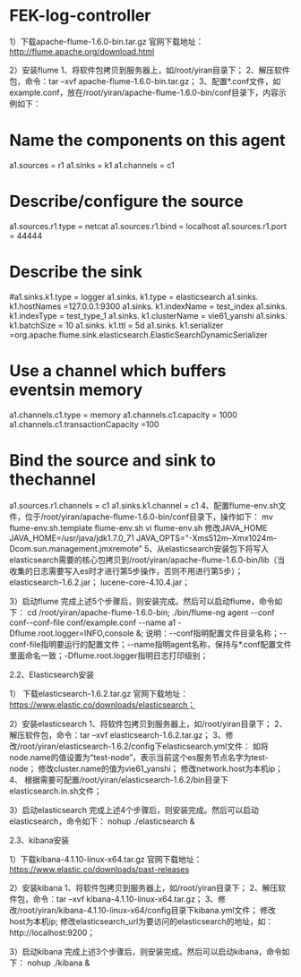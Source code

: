 # FEK-log-controller

1）下载apache-flume-1.6.0-bin.tar.gz
官网下载地址：http://flume.apache.org/download.html

2）安装flume
1、将软件包拷贝到服务器上，如/root/yiran目录下；
2、解压软件包，命令：tar –xvf apache-flume-1.6.0-bin.tar.gz；
3、配置*.conf文件，如example.conf，放在/root/yiran/apache-flume-1.6.0-bin/conf目录下，内容示例如下：
# Name the components on this agent
a1.sources = r1
a1.sinks = k1
a1.channels = c1
 
# Describe/configure the source
a1.sources.r1.type = netcat
a1.sources.r1.bind = localhost
a1.sources.r1.port = 44444
 
# Describe the sink
#a1.sinks.k1.type = logger
a1.sinks. k1.type = elasticsearch
a1.sinks. k1.hostNames =127.0.0.1:9300
a1.sinks. k1.indexName = test_index
a1.sinks. k1.indexType = test_type_1
a1.sinks. k1.clusterName = vie61_yanshi
a1.sinks. k1.batchSize = 10
a1.sinks. k1.ttl = 5d
a1.sinks. k1.serializer =org.apache.flume.sink.elasticsearch.ElasticSearchDynamicSerializer
 
# Use a channel which buffers eventsin memory
a1.channels.c1.type = memory
a1.channels.c1.capacity = 1000
a1.channels.c1.transactionCapacity =100
 
# Bind the source and sink to thechannel
a1.sources.r1.channels = c1
a1.sinks.k1.channel = c1
4、配置flume-env.sh文件，位于/root/yiran/apache-flume-1.6.0-bin/conf目录下，操作如下：
mv flume-env.sh.template flume-env.sh
vi flume-env.sh
修改JAVA_HOME
JAVA_HOME=/usr/java/jdk1.7.0_71
JAVA_OPTS="-Xms512m–Xmx1024m-Dcom.sun.management.jmxremote"
5、从elasticsearch安装包下将写入elasticsearch需要的核心包拷贝到/root/yiran/apache-flume-1.6.0-bin/lib（当收集的日志需要写入es时才进行第5步操作，否则不用进行第5步）；
elasticsearch-1.6.2.jar；
lucene-core-4.10.4.jar；
 
3）启动flume
完成上述5个步骤后，则安装完成。然后可以启动flume，命令如下：
cd /root/yiran/apache-flume-1.6.0-bin;
./bin/flume-ng agent --conf conf--conf-file conf/example.conf --name a1 -Dflume.root.logger=INFO,console &;
说明：--conf指明配置文件目录名称；--conf-file指明要运行的配置文件；--name指明agent名称，保持与*.conf配置文件里面命名一致；-Dflume.root.logger指明日志打印级别；
 
2.2、Elasticsearch安装

1） 下载elasticsearch-1.6.2.tar.gz
官网下载地址：https://www.elastic.co/downloads/elasticsearch；
 
2）安装elasticsearch
1、将软件包拷贝到服务器上，如/root/yiran目录下；
2、解压软件包，命令：tar –xvf elasticsearch-1.6.2.tar.gz；
3、修改/root/yiran/elasticsearch-1.6.2/config下elasticsearch.yml文件：
如将node.name的值设置为“test-node”，表示当前这个es服务节点名字为test-node；
修改cluster.name的值为vie61_yanshi；
修改network.host为本机ip；
4、  根据需要可配置/root/yiran/elasticsearch-1.6.2/bin目录下elasticsearch.in.sh文件；
 
3）启动elasticsearch
完成上述4个步骤后，则安装完成。然后可以启动elasticsearch，命令如下：
nohup ./elasticsearch &
 
2.3、kibana安装

1）下载kibana-4.1.10-linux-x64.tar.gz
官网下载地址：https://www.elastic.co/downloads/past-releases
 
2）安装kibana
1、将软件包拷贝到服务器上，如/root/yiran目录下；
2、解压软件包，命令：tar –xvf kibana-4.1.10-linux-x64.tar.gz；
3、修改/root/yiran/kibana-4.1.10-linux-x64/config目录下kibana.yml文件；
修改host为本机ip;
修改elasticsearch_url为要访问的elasticsearch的地址，如：http://localhost:9200；
 
3）启动kibana
完成上述3个步骤后，则安装完成。然后可以启动kibana，命令如下：
nohup ./kibana &